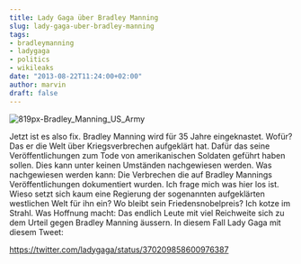 ```yaml
---
title: Lady Gaga über Bradley Manning
slug: lady-gaga-uber-bradley-manning
tags:
- bradleymanning
- ladygaga
- politics
- wikileaks
date: "2013-08-22T11:24:00+02:00"
author: marvin
draft: false
---
```

![819px-Bradley_Manning_US_Army](/images/819px-Bradley_Manning_US_Army.jpg)

Jetzt ist es also fix. Bradley Manning wird für 35 Jahre eingeknastet.
Wofür? Das er die Welt über Kriegsverbrechen aufgeklärt hat. Dafür das
seine Veröffentlichungen zum Tode von amerikanischen Soldaten geführt
haben sollen. Dies kann unter keinen Umständen nachgewiesen werden. Was
nachgewiesen werden kann: Die Verbrechen die auf Bradley Mannings
Veröffentlichungen dokumentiert wurden. Ich frage mich was hier los ist.
Wieso setzt sich kaum eine Regierung der sogenannten aufgeklärten
westlichen Welt für ihn ein? Wo bleibt sein Friedensnobelpreis? Ich
kotze im Strahl. Was Hoffnung macht: Das endlich Leute mit viel
Reichweite sich zu dem Urteil gegen Bradley Manning äussern. In diesem
Fall Lady Gaga mit diesem Tweet:

https://twitter.com/ladygaga/status/370209858600976387